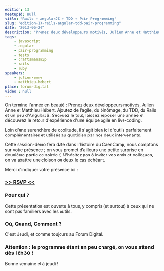 ```yaml
---
edition: 13
meetupId: null
title: "Rails + AngularJS + TDD + Pair Programming"
slug: "edition-13-rails-angular-tdd-pair-programming"
date: "2013-06-24"
description: "Prenez deux développeurs motivés, Julien Anne et Matthieu Hébert. Ajoutez de l'agile, du binômage, du TDD, du Rails et un peu d'AngularJS. Secouez le tout, laissez reposer une année et découvrez le retour d'expérience d'une équipe agile en live-coding."
tags:
    - javascript
    - angular
    - pair-programming
    - tests
    - craftsmanship
    - rails
    - ruby
speakers:
    - julien-anne
    - matthieu-hebert
place: forum-digital
video : null
---
```


On termine l'année en beauté : Prenez deux développeurs motivés, Julien Anne et Matthieu Hébert.
Ajoutez de l'agile, du binômage, du TDD, du Rails et un peu d'AngularJS. Secouez le tout, laissez
reposer une année et découvrez le retour d'expérience d'une équipe agile en live-coding.

Loin d'une surenchère de coolitude, il s'agit bien ici d'outils parfaitement complémentaires et
utilisés au quotidien par nos deux intervenants.

Cette session-démo fera date dans l'histoire du CaenCamp, nous comptons sur votre présence ; on vous
promet d'ailleurs une petite surprise en deuxième partie de soirée :) N'hésitez pas à inviter vos
amis et collègues, on va abattre une cloison ou deux le cas échéant.

Merci d'indiquer votre présence ici :

### [>> RSVP <<](https://docs.google.com/forms/d/1tvKL-H9H5IH6E87gJTdmlDDOW6M5Ut6FsrBdSIXa9q0/viewform)

### Pour qui ?

Cette présentation est ouverte à tous, y compris (et surtout) à ceux qui ne sont pas familiers avec
les outils.

### Où, Quand, Comment ?

C'est Jeudi, et comme toujours au Forum Digital.

### Attention : le programme étant un peu chargé, on vous attend dès 18h30 !

Bonne semaine et à jeudi !
